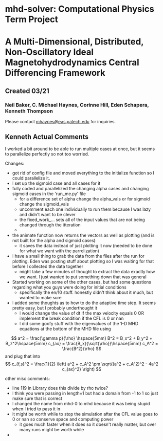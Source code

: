# mhd-solver: Computational Physics Term Project
# A Multi-Dimensional, Distributed, Non-Oscillatory Ideal Magnetohydrodynamics Central Differencing Framework
## Created 03/21
###  Neil Baker, C. Michael Haynes, Corinne Hill, Eden Schapera, Kenneth Thompson

Please contact mhaynes@eas.gatech.edu for inquiries.
## Kenneth Actual Comments
I worked a bit around to be able to run multiple cases at once, but it seems to parallelize perfectly so not too worried.

Changes: 
- got rid of config file and moved everything to the initialize function so I could parallelize it.
- I set up the sigmoid case and all cases for it
- fully coded and parallelized the changing alpha cases and changing sigmoid cases in the 'run_me.py' file
  - for a difference set of alpha change the alpha_vals or for sigmoid change the sigmoid_vals
  - uncomment each one individually to run them because I was lazy and didn't want to be clever
  - the fixed_work_... sets all of the input values that are not being changed through the itteration
  - 
- the animate function now returns the vectors as well as plotting (and is not built for the alpha and sigmoid cases)
  - it saves the data instead of just plotting it now (needed to be done for what we want with the parrelization)
- I have a small thing to grab the data from the files after the run for plotting. Eden was posting stuff about plotting so I was waiting for that before I collected the data together
  - might take a few minutes of thought to extract the data exactly how we want. I just wanted to put something down that was general
- Started working on some of the other cases, but had some questions regarding what you guys were doing for initial conditions
  - specifically the en/10 stuff. honestly didn't think about it much, but wanted to make sure
- I added some thoughts as to how to do the adaptive time step. It seems pretty easy, but I probably underthought it
  - I would change the value of dt if the max velocity equals 0 OR implement the break condition if the CFL is 0 or nan
  - I did some goofy stuff with the eigenvalues of the 1-D MHD equations at the bottom of the MHD file using

$$
a^2 = \frac{\gamma p}{\rho} \hspace{5mm} B^2 = B_x^2 + B_y^2 + B_z^2\hspace{5mm} c_{ax} = \frac{B_x}{\sqrt{\rho}}\hspace{5mm} c_A^2 = \frac{B^2}{\rho}
$$
and plug that into 
$$
c_{f,s}^2 = \frac{1}{2} \left( a^2 + c_A^2 \pm \sqrt{(a^2 + c_A^2)^2 - 4a^2 c_{ax}^2} \right)
$$

other misc comments: 
- line 119 in Library does this divide by rho twice?
- I think you were passing in length=1 but had a domain from -1 to 1 so just make sure that is correct
- I changed the name from mhd-0 to mhd because it was being stupid when I tried to pass it in
- it might be worth while to stop the simulation after the CFL value goes to 0 or nan so conserve space and computing power
  - it goes much faster when it does so it doesn't really matter, but over many runs might be worth while
- 
